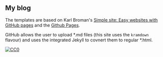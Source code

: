 ## My blog 
The templates are based on Karl Broman's [Simple site: Easy websites with GitHub pages](https://github.com/kbroman/simple_site) and the [Github Pages](https://pages.github.com). 

GitHub allows the user to upload \*.md files (this site uses the `kramdown` flavour) and uses the integrated Jekyll to covnert them to regular \*.html.     

[![CC0](https://i.creativecommons.org/p/zero/1.0/88x31.png)](https://creativecommons.org/publicdomain/zero/1.0/)
